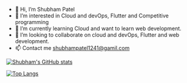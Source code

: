 - 👋 Hi, I’m Shubham Patel
- 👀 I’m interested in Cloud and devOps, Flutter and Competitive programming
- 🌱 I’m currently learning Cloud and want to learn web development.
- 💞️ I’m looking to collaborate on cloud and devOps, Flutter and web development.
- 📫 Contact me shubhampatel1241@gamil.com


[![Shubham's GitHub stats](https://github-readme-stats.vercel.app/api?username=ShubhamPatel72&show_icons=true&theme=github_dark)](https://github.com/ShubhamPatel72/github-readme-stats)

[![Top Langs](https://github-readme-stats.vercel.app/api/top-langs/?username=ShubhamPatel72)](https://github.com/ShubhamPatel72/github-readme-stats)
<!---
ShubhamPatel72/ShubhamPatel72 is a ✨ special ✨ repository because its `README.md` (this file) appears on your GitHub profile.
You can click the Preview link to take a look at your changes.
--->
